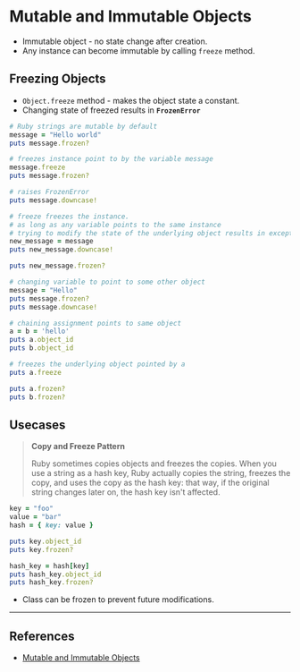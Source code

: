 # Mutable and Immutable Objects

* Immutable object - no state change after creation.
* Any instance can become immutable by calling `freeze` method.

## Freezing Objects

* `Object.freeze` method - makes the object state a constant.
* Changing state of freezed results in **`FrozenError`**

~~~ruby
# Ruby strings are mutable by default
message = "Hello world"
puts message.frozen?

# freezes instance point to by the variable message
message.freeze
puts message.frozen?

# raises FrozenError
puts message.downcase!

# freeze freezes the instance.
# as long as any variable points to the same instance
# trying to modify the state of the underlying object results in exception being raised.
new_message = message
puts new_message.downcase!

puts new_message.frozen?

# changing variable to point to some other object
message = "Hello"
puts message.frozen?
puts message.downcase!

# chaining assignment points to same object
a = b = 'hello'
puts a.object_id
puts b.object_id

# freezes the underlying object pointed by a
puts a.freeze

puts a.frozen?
puts b.frozen?

~~~

## Usecases

> **Copy and Freeze Pattern**
>
> Ruby sometimes copies objects and freezes the copies. When you use a string as a hash key, Ruby actually copies the string, freezes the copy, and uses the copy as the hash key: that way, if the original string changes later on, the hash key isn't affected.

~~~ruby
key = "foo"
value = "bar"
hash = { key: value }

puts key.object_id
puts key.frozen?

hash_key = hash[key]
puts hash_key.object_id
puts hash_key.frozen?
~~~

* Class can be frozen to prevent future modifications.

---

## References

* [Mutable and Immutable Objects](http://rubylearning.com/satishtalim/mutable_and_immutable_objects.html)
